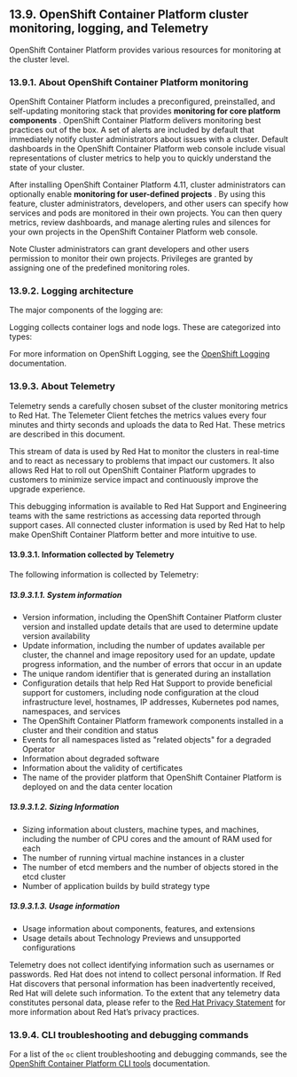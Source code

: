 ## 13.9. OpenShift Container Platform cluster monitoring, logging, and Telemetry




OpenShift Container Platform provides various resources for monitoring at the cluster level.

### 13.9.1. About OpenShift Container Platform monitoring




OpenShift Container Platform includes a preconfigured, preinstalled, and self-updating monitoring stack that provides **monitoring for core platform components** . OpenShift Container Platform delivers monitoring best practices out of the box. A set of alerts are included by default that immediately notify cluster administrators about issues with a cluster. Default dashboards in the OpenShift Container Platform web console include visual representations of cluster metrics to help you to quickly understand the state of your cluster.

After installing OpenShift Container Platform 4.11, cluster administrators can optionally enable **monitoring for user-defined projects** . By using this feature, cluster administrators, developers, and other users can specify how services and pods are monitored in their own projects. You can then query metrics, review dashboards, and manage alerting rules and silences for your own projects in the OpenShift Container Platform web console.

Note
Cluster administrators can grant developers and other users permission to monitor their own projects. Privileges are granted by assigning one of the predefined monitoring roles.



### 13.9.2. Logging architecture




The major components of the logging are:

Logging collects container logs and node logs. These are categorized into types:

For more information on OpenShift Logging, see the [OpenShift Logging](https://access.redhat.com/documentation/en-us/openshift_container_platform/4.11/html-single/logging/#cluster-logging) documentation.

### 13.9.3. About Telemetry




Telemetry sends a carefully chosen subset of the cluster monitoring metrics to Red Hat. The Telemeter Client fetches the metrics values every four minutes and thirty seconds and uploads the data to Red Hat. These metrics are described in this document.

This stream of data is used by Red Hat to monitor the clusters in real-time and to react as necessary to problems that impact our customers. It also allows Red Hat to roll out OpenShift Container Platform upgrades to customers to minimize service impact and continuously improve the upgrade experience.

This debugging information is available to Red Hat Support and Engineering teams with the same restrictions as accessing data reported through support cases. All connected cluster information is used by Red Hat to help make OpenShift Container Platform better and more intuitive to use.

#### 13.9.3.1. Information collected by Telemetry




The following information is collected by Telemetry:

##### 13.9.3.1.1. System information




- Version information, including the OpenShift Container Platform cluster version and installed update details that are used to determine update version availability
- Update information, including the number of updates available per cluster, the channel and image repository used for an update, update progress information, and the number of errors that occur in an update
- The unique random identifier that is generated during an installation
- Configuration details that help Red Hat Support to provide beneficial support for customers, including node configuration at the cloud infrastructure level, hostnames, IP addresses, Kubernetes pod names, namespaces, and services
- The OpenShift Container Platform framework components installed in a cluster and their condition and status
- Events for all namespaces listed as "related objects" for a degraded Operator
- Information about degraded software
- Information about the validity of certificates
- The name of the provider platform that OpenShift Container Platform is deployed on and the data center location


##### 13.9.3.1.2. Sizing Information




- Sizing information about clusters, machine types, and machines, including the number of CPU cores and the amount of RAM used for each
- The number of running virtual machine instances in a cluster
- The number of etcd members and the number of objects stored in the etcd cluster
- Number of application builds by build strategy type


##### 13.9.3.1.3. Usage information




- Usage information about components, features, and extensions
- Usage details about Technology Previews and unsupported configurations


Telemetry does not collect identifying information such as usernames or passwords. Red Hat does not intend to collect personal information. If Red Hat discovers that personal information has been inadvertently received, Red Hat will delete such information. To the extent that any telemetry data constitutes personal data, please refer to the [Red Hat Privacy Statement](https://www.redhat.com/en/about/privacy-policy) for more information about Red Hat’s privacy practices.

### 13.9.4. CLI troubleshooting and debugging commands




For a list of the `oc` client troubleshooting and debugging commands, see the [OpenShift Container Platform CLI tools](https://access.redhat.com/documentation/en-us/openshift_container_platform/4.11/html-single/cli_tools/#cli-developer-commands) documentation.

